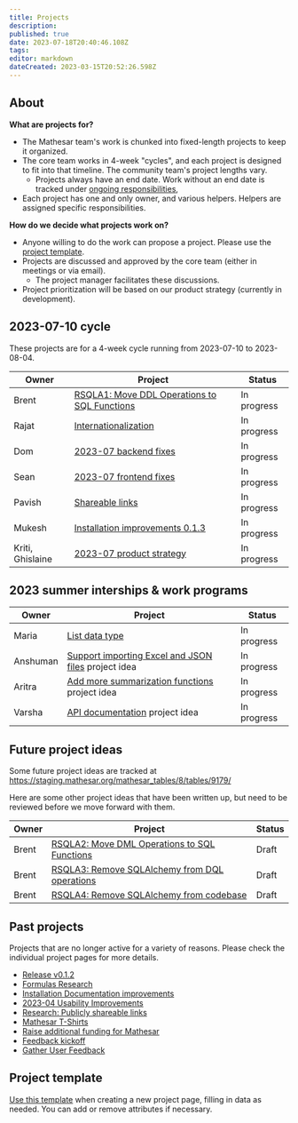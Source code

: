 ```yaml
---
title: Projects
description: 
published: true
date: 2023-07-18T20:40:46.108Z
tags: 
editor: markdown
dateCreated: 2023-03-15T20:52:26.598Z
---
```


## About

**What are projects for?**
- The Mathesar team's work is chunked into fixed-length projects to keep it organized.
- The core team works in 4-week "cycles", and each project is designed to fit into that timeline. The community team's project lengths vary.
  - Projects always have an end date. Work without an end date is tracked under [ongoing responsibilities](/team/responsibilities.md),
- Each project has one and only owner, and various helpers. Helpers are assigned specific responsibilities.

**How do we decide what projects work on?**
- Anyone willing to do the work can propose a project. Please use the [project template](/en/projects/template).
- Projects are discussed and approved by the core team (either in meetings or via email).
  - The project manager facilitates these discussions.
- Project prioritization will be based on our product strategy (currently in development).

## 2023-07-10 cycle
These projects are for a 4-week cycle running from 2023-07-10 to 2023-08-04.

| Owner     | Project | Status |
| --        | -- | -- |
| Brent     | [RSQLA1: Move DDL Operations to SQL Functions](./projects/sql-ddl-operations.md) | In progress |
| Rajat     | [Internationalization](./projects/internationalization.md) | In progress |
| Dom    		| [2023-07 backend fixes](./projects/2023-07-backend-fixes) | In progress |
| Sean      | [2023-07 frontend fixes](./projects/2023-07-frontend-fixes.md) | In progress |
| Pavish | [Shareable links](./projects/shareable-links-implementation) | In progress |
| Mukesh    | [Installation improvements 0.1.3](./projects/installation-improvements-0_1_3.md) | In progress |
| Kriti, Ghislaine | [2023-07 product strategy](/en/projects/2023-07-product-strategy) | In progress |

## 2023 summer interships & work programs

| Owner     | Project | Status |
| --        | -- | -- |
| Maria     | [List data type](https://wiki.mathesar.org/en/projects/list-datatype) | In progress |
| Anshuman | [Support importing Excel and JSON files](/en/community/mentoring/project-ideas/import-excel-json-files) project idea | In progress |
| Aritra | [Add more summarization functions](/en/community/mentoring/project-ideas/more-summarizations) project idea | In progress |
| Varsha | [API documentation](/en/community/mentoring/project-ideas/api-documentation) project idea | In progress |


## Future project ideas
Some future project ideas are tracked at https://staging.mathesar.org/mathesar_tables/8/tables/9179/

Here are some other project ideas that have been written up, but need to be reviewed before we move forward with them.

| Owner     | Project | Status |
| --        | -- | -- |
| Brent     | [RSQLA2: Move DML Operations to SQL Functions](./projects/sql-dml-operations.md) | Draft |
| Brent     | [RSQLA3: Remove SQLAlchemy from DQL operations](./projects/sql-dql-operations.md) | Draft |
| Brent     | [RSQLA4: Remove SQLAlchemy from codebase](./projects/sql-alchemy-remove.md) | Draft |

## Past projects
Projects that are no longer active for a variety of reasons. Please check the individual project pages for more details.

- [Release v0.1.2](./projects/release-0-1-2)
- [Formulas Research](./projects/formulas-research.md)
- [Installation Documentation improvements](./projects/installation-documentation-improvements)
- [2023-04 Usability Improvements](./projects/2023-04-usability-improvements.md)
- [Research: Publicly shareable links](./projects/public-links-research)
- [Mathesar T-Shirts](https://wiki.mathesar.org/en/projects/t-shirts)
- [Raise additional funding for Mathesar](./projects/funding.md)
- [Feedback kickoff](./projects/user-feedback-kickoff.md)
- [Gather User Feedback](./projects/gather-user-feedback)

## Project template
[Use this template](/projects/template) when creating a new project page, filling in data as needed. You can add or remove attributes if necessary.
